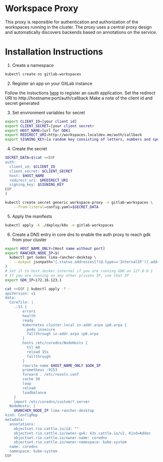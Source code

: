 # Workspace Proxy

This proxy is reponsible for authentication and authorization of the workspaces running in the cluster.
The proxy uses a central proxy design and automatically discovers backends based on annotations on the service.

# Installation Instructions

1. Create a namespace

```sh
kubectl create ns gitlab-workspaces
```

2. Register an app on your GitLab instance

Follow the instuctions [here](https://docs.gitlab.com/ee/integration/oauth_provider.html) to register an oauth application.
Set the redirect URI to http://hostname:port/auth/callback
Make a note of the client id and secret generated

3. Set environment variables for secret
```sh
export CLIENT_ID=[your client id]
export CLIENT_SECRET=[your client secret>
export HOST_NAME=[url for GDK]
export REDIRECT_URI=http://workspaces.localdev.me/auth/callback
export SIGNING_KEY=[a random key consisting of letters, numbers and special chars]
```

4. Create the secret
```sh
SECRET_DATA=$(cat <<EOF
auth:
  client_id: $CLIENT_ID
  client_secret: $CLIENT_SECRET
  host: $HOST_NAME
  redirect_uri: $REDIRECT_URI
  signing_key: $SIGNING_KEY
EOF
)

kubectl create secret generic workspace-proxy -n gitlab-workspaces \
	--from-literal=config.yaml=$SECRET_DATA
```

5. Apply the manifests

```sh
kubectl apply -k ./deploy/k8s -n gitlab-workspaces
```

6. Create a DNS entry in core dns to enable the auth proxy to reach gdk from your cluster

```sh
export HOST_NAME_ONLY=[Host name without port]
export RANCHER_NODE_IP=$(
  kubectl get nodes lima-rancher-desktop \
    --output jsonpath="{.status.addresses[?(@.type=='InternalIP')].address}"
)
# Set it to host.docker.internal if you are running GDK on 127.0.0.1
# If you are running on any other private IP, use that IP
export GDK_IP=172.16.123.1

cat <<EOF | kubectl apply -f -
apiVersion: v1
data:
  Corefile: |
    .:53 {
        errors
        health
        ready
        kubernetes cluster.local in-addr.arpa ip6.arpa {
          pods insecure
          fallthrough in-addr.arpa ip6.arpa
        }
        hosts /etc/coredns/NodeHosts {
          ttl 60
          reload 15s
          fallthrough
        }
        rewrite name $HOST_NAME_ONLY $GDK_IP
        prometheus :9153
        forward . /etc/resolv.conf
        cache 30
        loop
        reload
        loadbalance
    }
    import /etc/coredns/custom/*.server
  NodeHosts: |
    $RANCHER_NODE_IP lima-rancher-desktop
kind: ConfigMap
metadata:
  annotations:
    objectset.rio.cattle.io/id: ""
    objectset.rio.cattle.io/owner-gvk: k3s.cattle.io/v1, Kind=Addon
    objectset.rio.cattle.io/owner-name: coredns
    objectset.rio.cattle.io/owner-namespace: kube-system
  name: coredns
  namespace: kube-system
EOF

```
